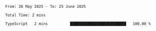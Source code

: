 <!--START_SECTION:waka-->

```abap
From: 26 May 2025 - To: 25 June 2025

Total Time: 2 mins

TypeScript   2 mins          █████████████████████████   100.00 %
```

<!--END_SECTION:waka-->
